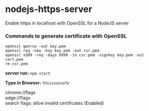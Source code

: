 # nodejs-https-server
Enable https in localhost with OpenSSL for a NodeJS server

### Commands to generate certificate with OpenSSL
`openssl genrsa -out key.pem`\
`openssl req -new -key key.pem -out csr.pem`\
`openssl x509 -req -days 9999 -in csr.pem -signkey key.pem -out cert.pem`\
`rm csr.pem`

**server run:** `npm start`

**Type in Browser:** `thisisunsafe`
    
chrome://flags\
edge://flags\
    search flags: allow invalid certificates    (Enabled)
    
